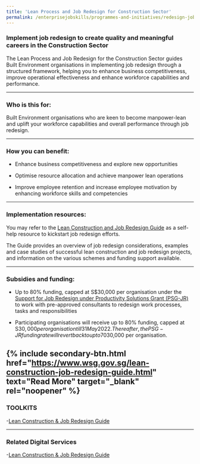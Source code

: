 ```yaml
---
title: 'Lean Process and Job Redesign for Construction Sector'
permalink: /enterprisejobskills/programmes-and-initiatives/redesign-jobs/lean-process-and-job-redesign-for-construction-sector/
---
```


### Implement job redesign to create quality and meaningful careers in the Construction Sector

The Lean Process and Job Redesign for the Construction Sector guides Built Environment organisations in implementing job redesign through a structured framework, helping you to enhance business competitiveness, improve operational effectiveness and enhance workforce capabilities and performance.

---

### Who is this for:

Built Environment organisations who are keen to become manpower-lean and uplift your workforce capabilities and overall performance through job redesign.

---

### How you can benefit:

- Enhance business competitiveness and explore new opportunities

- Optimise resource allocation and achieve manpower lean operations

- Improve employee retention and increase employee motivation by enhancing workforce skills and competencies

---

### Implementation resources:

You may refer to the <a href="https://www.wsg.gov.sg/content/dam/ssg-wsg/wsg/jr-for-lean-construction/wsg_jr-for-lean-construction.pdf" target="_blank" rel="noopener">Lean Construction and Job Redesign Guide</a> as a self-help resource to kickstart job redesign efforts.

The Guide provides an overview of job redesign considerations, examples and case studies of successful lean construction and job redesign projects, and information on the various schemes and funding support available.

---

### Subsidies and funding:

- Up to 80% funding, capped at S$30,000 per organisation under the <a href="https://www.wsg.gov.sg/productivity-solutions-grant-job-redesign.html" target="_blank" rel="noopener">Support for Job Redesign under Productivity Solutions Grant (PSG-JR)</a> to work with pre-approved consultants to redesign work processes, tasks and responsibilities

- Participating organisations will receive up to 80% funding, capped at S$30,000 per organisation till 31 May 2022. Thereafter, the PSG-JR funding rate will revert back to up to 70%, capped at S$30,000 per organisation.

{% include secondary-btn.html href="https://www.wsg.gov.sg/lean-construction-job-redesign-guide.html" text="Read More" target="_blank" rel="noopener" %}
---

### TOOLKITS

-<a href="https://go.gov.sg/tk-leanjobredesign" target="_blank" rel="noopener">Lean Construction & Job Redesign Guide</a>

---

### Related Digital Services

-<a href="https://www.wsg.gov.sg/content/dam/ssg-wsg/wsg/jr-for-lean-construction/wsg_jr-for-lean-construction.pdf" target="_blank" rel="noopener">Lean Construction & Job Redesign Guide</a>

<script src="/jquery/resize-tables.js"></script>
